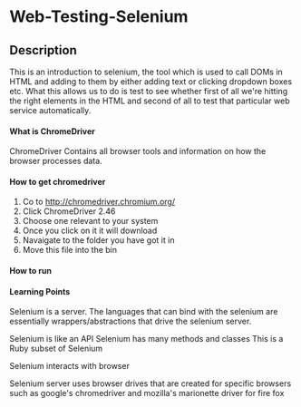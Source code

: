 # Web-Testing-Selenium
## Description
This is an introduction to selenium, the tool which is used to call DOMs in HTML and adding to them by either adding text or clicking dropdown boxes etc. What this allows us to do is test to see whether first of all we're hitting the right elements in the HTML and second of all to test that particular web service automatically.

#### What is ChromeDriver
ChromeDriver Contains all browser tools and information on how the browser processes data.

#### How to get chromedriver
1. Co to http://chromedriver.chromium.org/
2. Click ChromeDriver 2.46
3. Choose one relevant to your system
4. Once you click on it it will download
5. Navaigate to the folder you have got it in
6. Move this file into the bin

#### How to run 



#### Learning Points
Selenium is a server. The languages that can bind with the selenium are essentially wrappers/abstractions that drive the selenium server.

Selenium is like an API
Selenium has many methods and classes
This is a Ruby subset of Selenium

Selenium interacts with browser

Selenium server uses browser drives that are created for specific browsers such as google's chromedriver and mozilla's marionette driver for fire fox